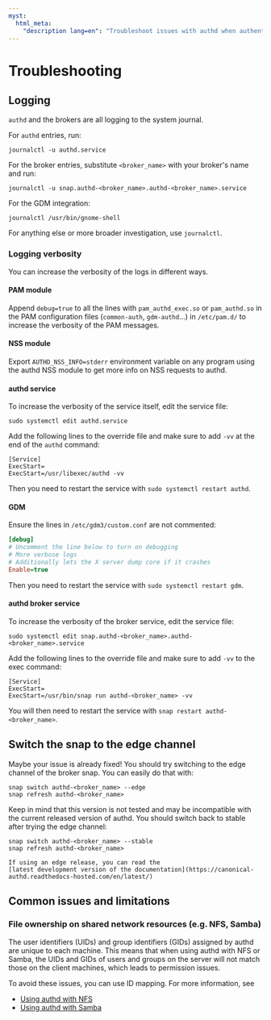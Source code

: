 ```yaml
---
myst:
  html_meta:
    "description lang=en": "Troubleshoot issues with authd when authenticating Ubuntu devices with cloud identity providers like Google IAM and Microsoft Entra ID."
---
```

# Troubleshooting

## Logging

```authd``` and the brokers are all logging to the system journal.

For ```authd``` entries, run:

```shell
journalctl -u authd.service
```

For the broker entries, substitute `<broker_name>` with your broker's name and run:

```shell
journalctl -u snap.authd-<broker_name>.authd-<broker_name>.service
```

For the GDM integration:

```shell
journalctl /usr/bin/gnome-shell
```

For anything else or more broader investigation, use ```journalctl```.

### Logging verbosity

You can increase the verbosity of the logs in different ways.

#### PAM module

Append ```debug=true``` to all the lines with `pam_authd_exec.so` or `pam_authd.so` in the PAM configuration files (`common-auth`, `gdm-authd`...) in ```/etc/pam.d/``` to increase the verbosity of the PAM messages.

#### NSS module

Export `AUTHD_NSS_INFO=stderr` environment variable on any program using the authd NSS module to get more info on NSS requests to authd.

#### authd service

To increase the verbosity of the service itself, edit the service file:

```shell
sudo systemctl edit authd.service
```

Add the following lines to the override file and make sure to add `-vv` at the end of the `authd` command:

```
[Service]
ExecStart=
ExecStart=/usr/libexec/authd -vv
```

Then you need to restart the service with `sudo systemctl restart authd`.

#### GDM

Ensure the lines in `/etc/gdm3/custom.conf` are not commented:

```ini
[debug]
# Uncomment the line below to turn on debugging
# More verbose logs
# Additionally lets the X server dump core if it crashes
Enable=true
```

Then you need to restart the service with `sudo systemctl restart gdm`.

#### authd broker service

To increase the verbosity of the broker service, edit the service file:

```shell
sudo systemctl edit snap.authd-<broker_name>.authd-<broker_name>.service
```

Add the following lines to the override file and make sure to add `-vv` to the exec command:

```
[Service]
ExecStart=
ExecStart=/usr/bin/snap run authd-<broker_name> -vv
```

You will then need to restart the service with `snap restart authd-<broker_name>`.

## Switch the snap to the edge channel

Maybe your issue is already fixed! You should try switching to the edge channel of the broker snap. You can easily do that with:

```shell
snap switch authd-<broker_name> --edge
snap refresh authd-<broker_name>
```

Keep in mind that this version is not tested and may be incompatible with the current released version of authd. You should switch back to stable after trying the edge channel:

```shell
snap switch authd-<broker_name> --stable
snap refresh authd-<broker_name>
```

```{note}
If using an edge release, you can read the
[latest development version of the documentation](https://canonical-authd.readthedocs-hosted.com/en/latest/)
```

## Common issues and limitations

### File ownership on shared network resources (e.g. NFS, Samba)

The user identifiers (UIDs) and group identifiers (GIDs) assigned by authd are
unique to each machine. This means that when using authd with NFS or Samba, the
UIDs and GIDs of users and groups on the server will not match those on the
client machines, which leads to permission issues.

To avoid these issues, you can use ID mapping. For more information, see
* [Using authd with NFS](../howto/use-with-nfs)
* [Using authd with Samba](../howto/use-with-samba)

